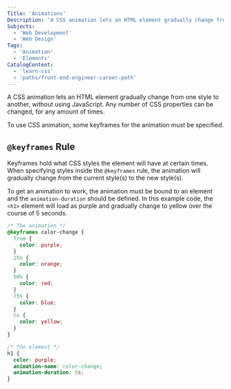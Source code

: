 ```yaml
---
Title: 'Animations'
Description: 'A CSS animation lets an HTML element gradually change from one style to another without using JavaScript. To use CSS animation, some keyframes for the animation must be specified. Keyframes hold what CSS styles the element will have at certain times.'
Subjects:
  - 'Web Development'
  - 'Web Design'
Tags:
  - 'Animation'
  - 'Elements'
CatalogContent:
  - 'learn-css'
  - 'paths/front-end-engineer-career-path'
---
```


A CSS animation lets an HTML element gradually change from one style to another, without using JavaScript. Any number of CSS properties can be changed, for any amount of times.

To use CSS animation, some keyframes for the animation must be specified.

## `@keyframes` Rule

Keyframes hold what CSS styles the element will have at certain times. When specifying styles inside the `@keyframes` rule, the animation will gradually change from the current style(s) to the new style(s).

To get an animation to work, the animation must be bound to an element and the `animation-duration` should be defined. In this example code, the `<h1>` element will load as purple and gradually change to yellow over the course of 5 seconds.

```css
/* The animation */
@keyframes color-change {
  from {
    color: purple;
  }
  25% {
    color: orange;
  }
  50% {
    color: red;
  }
  75% {
    color: blue;
  }
  to {
    color: yellow;
  }
}

/* The element */
h1 {
  color: purple;
  animation-name: color-change;
  animation-duration: 5s;
}
```
